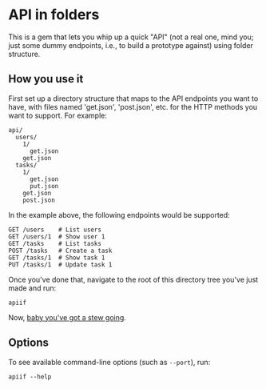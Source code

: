 # API in folders

This is a gem that lets you whip up a quick "API" (not a real one, mind you; just some dummy endpoints, i.e., to build a prototype against) using folder structure.

## How you use it

First set up a directory structure that maps to the API endpoints you want to have, with files named 'get.json', 'post.json', etc. for the HTTP methods you want to support. For example:

    api/
      users/
        1/
          get.json
        get.json
      tasks/
        1/
          get.json
          put.json
        get.json
        post.json

In the example above, the following endpoints would be supported:

    GET /users    # List users
    GET /users/1  # Show user 1
    GET /tasks    # List tasks
    POST /tasks   # Create a task
    GET /tasks/1  # Show task 1
    PUT /tasks/1  # Update task 1

Once you've done that, navigate to the root of this directory tree you've just made and run:

    apiif

Now, [baby you've got a stew going](https://www.youtube.com/watch?v=Sr2PlqXw03Y).

## Options

To see available command-line options (such as `--port`), run:

    apiif --help
